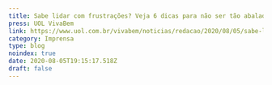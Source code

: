```yaml
---
title: Sabe lidar com frustrações? Veja 6 dicas para não ser tão abalado por elas
press: UOL VivaBem
link: https://www.uol.com.br/vivabem/noticias/redacao/2020/08/05/sabe-lidar-com-frustracoes-veja-6-dicas-para-nao-ser-tao-abalado-por-elas.htm
category: Imprensa
type: blog
noindex: true
date: 2020-08-05T19:15:17.518Z
draft: false
---
```

